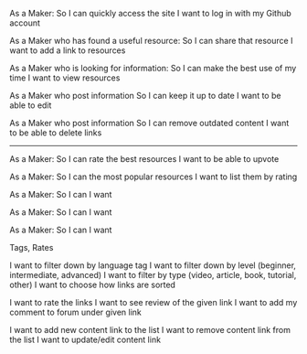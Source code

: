 As a Maker:
So I can quickly access the site
I want to log in with my Github account

As a Maker who has found a useful resource:
So I can share that resource
I want to add a link to resources

As a Maker who is looking for information:
So I can make the best use of my time
I want to view resources

As a Maker who post information
So I can keep it up to date
I want to be able to edit

As a Maker who post information
So I can remove outdated content
I want to be able to delete links

-------

As a Maker:
So I can rate the best resources
I want to be able to upvote

As a Maker:
So I can the most popular resources
I want to list them by rating

As a Maker:
So I can
I want

As a Maker:
So I can
I want

As a Maker:
So I can
I want

Tags, Rates 

I want to filter down by language tag
I want to filter down by level (beginner, intermediate, advanced)
I want to filter by type (video, article, book, tutorial, other)
I want to choose how links are sorted

I want to rate the links
I want to see review of the given link
I want to add my comment to forum under given link

I want to add new content link to the list
I want to remove content link from the list
I want to update/edit content link